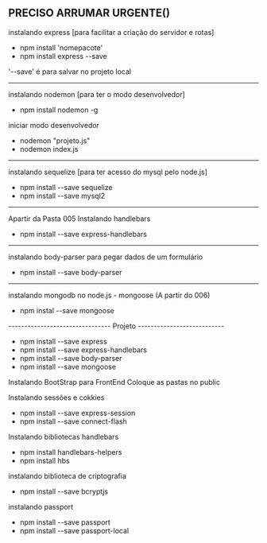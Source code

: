
PRECISO ARRUMAR URGENTE() 
---
instalando express [para facilitar a criação do servidor e rotas]
- npm install 'nomepacote'
- npm install express --save

'--save' é para salvar no projeto local

-----------------------------------------------------------------------
instalando nodemon [para ter o modo desenvolvedor]
- npm install nodemon -g

iniciar modo desenvolvedor
- nodemon "projeto.js"
- nodemon index.js

----------------------------------------------------------------------
instalando sequelize [para ter acesso do mysql pelo node.js]
- npm install --save sequelize
- npm install --save mysql2


-----------------------------------------------------------------------
Apartir da Pasta 005
Instalando handlebars
- npm install --save express-handlebars

----------------------------------------------------------------------
instalando body-parser para pegar dados de um formulário
- npm install --save body-parser

----------------------------------------------------------------------
instalando mongodb no node.js - mongoose
(A partir do 006)
- npm instal --save mongoose

--------------------------------   Projeto   ---------------------------
- npm install --save express
- npm install --save express-handlebars
- npm install --save body-parser
- npm install --save mongoose

Instalando BootStrap para FrontEnd
Coloque as pastas no public

Instalando sessões e cokkies
- npm install --save express-session
- npm install --save connect-flash

Instalando bibliotecas handlebars
- npm install handlebars-helpers
- npm install hbs

instalando biblioteca de criptografia
- npm install --save bcryptjs

instalando passport
- npm install --save passport
- npm install --save passport-local
